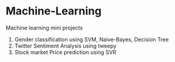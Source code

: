 # Machine-Learning
Machine learning mini projects
1. Gender classification using SVM, Naive-Bayes, Decision Tree
2. Twitter Sentiment Analysis using tweepy
3. Stock market Price prediction using SVR
